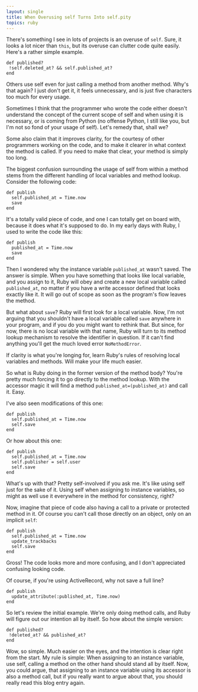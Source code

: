 ```yaml
---
layout: single
title: When Overusing self Turns Into self.pity
topics: ruby
---
```

There's something I see in lots of projects is an overuse of `self`. Sure, it looks a lot nicer than `this`, but its overuse can clutter code quite easily. Here's a rather simple example.

    def published?
     !self.deleted_at? && self.published_at?
    end

Others use self even for just calling a method from another method. Why's that again? I just don't get it, it feels unnecessary, and is just five characters too much for every usage.

Sometimes I think that the programmer who wrote the code either doesn't understand the concept of the current scope of self and when using it is necessary, or is coming from Python (no offense Python, I still like you, but I'm not so fond of your usage of self). Let's remedy that, shall we?

Some also claim that it improves clarity, for the courtesy of other programmers working on the code, and to make it clearer in what context the method is called. If you need to make that clear, your method is simply too long.

The biggest confusion surrounding the usage of self from within a method stems from the different handling of local variables and method lookup. Consider the following code:

    def publish
      self.published_at = Time.now
      save
    end

It's a totally valid piece of code, and one I can totally get on board with, because it does what it's supposed to do. In my early days with Ruby, I used to write the code like this:

    def publish
      published_at = Time.now
      save
    end
    
Then I wondered why the instance variable `published_at` wasn't saved. The answer is simple. When you have something that looks like local variable, and you assign to it, Ruby will obey and create a new local variable called `published_at`, no matter if you have a write accessor defined that looks exactly like it. It will go out of scope as soon as the program's flow leaves the method.

But what about `save`? Ruby will first look for a local variable. Now, I'm not arguing that you shouldn't have a local variable called `save` anywhere in your program, and if you do you might want to rethink that. But since, for now, there is no local variable with that name, Ruby will turn to its method lookup mechanism to resolve the identifier in question. If it can't find anything you'll get the much loved error `NoMethodError`.

If clarity is what you're longing for, learn Ruby's rules of resolving local variables and methods. Will make your life much easier.

So what is Ruby doing in the former version of the method body? You're pretty much forcing it to go directly to the method lookup. With the accessor magic it will find a method `published_at=(published_at)` and call it. Easy.

I've also seen modifications of this one:

    def publish
      self.published_at = Time.now
      self.save
    end

Or how about this one:

    def publish
      self.published_at = Time.now
      self.publisher = self.user
      self.save
    end

What's up with that? Pretty self-involved if you ask me. It's like using self just for the sake of it. Using self when assigning to instance variables, so might as well use it everywhere in the method for consistency, right?

Now, imagine that piece of code also having a call to a private or protected method in it. Of course you can't call those directly on an object, only on an implicit `self`:

    def publish
      self.published_at = Time.now
      update_trackbacks
      self.save
    end

Gross! The code looks more and more confusing, and I don't appreciated confusing looking code.

Of course, if you're using ActiveRecord, why not save a full line?

    def publish
      update_attribute(:published_at, Time.now)
    end

So let's review the initial example. We're only doing method calls, and Ruby will figure out our intention all by itself. So how about the simple version:

    def published?
     !deleted_at? && published_at?
    end

Wow, so simple. Much easier on the eyes, and the intention is clear right from the start. My rule is simple: When assigning to an instance variable, use self, calling a method on the other hand should stand all by itself. Now, you could argue, that assigning to an instance variable using its accessor is also a method call, but if you really want to argue about that, you should really read this blog entry again.